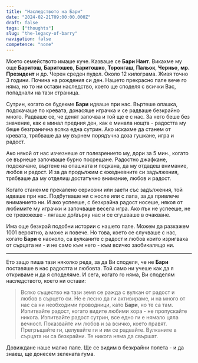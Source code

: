 ```yaml
---
title: "Наследството на Бари"
date: "2024-02-21T09:00:00.000Z"
draft: false
tags: ["thoughts"]
slug: "the-legacy-of-barry"
navigation: false
competence: "none"
---
```


Моето семейството имаше куче. Казваше се **Бари Наит**. Викахме му още **Баритош**, **Баритошев**, **Баритошко**, **Торонгаш**, **Пальок**, **Черньо**, **мр. Президент** и др. Черен среден пудел. Около 12 килограма. Живя точно 3 години. Почина на рождения си ден. Нашето прекрасно пале вече го няма, но то ни остави наследство, което ще споделя с всички Вас, попаднали на тази страница.

<!--more-->

Сутрин, когато се будехме **Бари** идваше при нас. Въртеше опашка, подскачаше по кревата, донасяше играчка и се радваше безкрайно много. Радваше се, че денят започва и той ще е с нас. За него беше без значение, как е минал предния ден, как е минала нощта - радостта му беше безгранична всяка една сутрин. Ако искахме да станем от кревата, трябваше да му върнем порядъчна доза гушкане, игра и радост.

Ако някой от нас изчезнеше от полезрението му, дори за 5 мин., когато се върнеше започваше бурно посрещане. Радостно джафкане, подскачане, въртене на опашката и подкана, да му отдадеш внимание, любов и радост. И за да продължим с ежедневните си задължения, трябваше да му отделиш достатъчно внимание, любов и радост.

Когато станехме прекалено сериозни или заети със задължения, той идваше при нас. Подбутваше ни с носле или с лапа, за да привлече вниманието ни. И ако успееше, с безкрайна радост носеше, някоя от любимите му играчки и започваше весела игра. Ако пък не успееше, не се тревожеше - лягаше до/върху нас и се сгушваше в очакване.

Има още безкрай подобни истории с нашето пале. Можем да разкажем 1001 вероятно, а може и повече. Но това, което се случваше с нас, когато **Бари** е наоколо, са вулканите с радост и любов които изригваха от сърцата ни - и не само към него - към всичко заобикалящо ни.

---

Ето защо пиша тази няколко реда, за да Ви споделя, че не **Бари** поставяше в нас радостта и любовта. Той само ни учеше как да я откриваме и да я споделяме. И сега, когато го няма, Ви споделям наследството, което ни остави:

> Всяко същество на тази земя се ражда с вулкан от радост и любов в сърцето си. Не е лесно да ги активираме, и на много от нас са ни необходими проводници, като **Бари**, но те са там. Изпитвайте радост, когато видите любими хора - не пропускайте никога. Изпитвайте радост сутрин, все едно ги е нямало цяла вечност. Показвайте им любов и за всичко, което правят. Прегръщайте ги, целувайте ги и им се радвайте. Вулканите в сърцата ни са безкрайни. Те никога няма да свършат.

Довиждане наше малко пале. Ще се видим в безкрайни полета - и да знаеш, ще донесем зелената гума.
